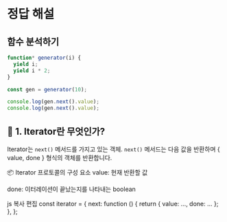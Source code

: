 # 정답 해설

## 함수 분석하기

```js
function* generator(i) {
  yield i;
  yield i * 2;
}

const gen = generator(10);

console.log(gen.next().value);
console.log(gen.next().value);
```

## 🔁 1. Iterator란 무엇인가?

Iterator는 `next()` 메서드를 가지고 있는 객체. `next()` 메서드는 다음 값을 반환하며 { value, done } 형식의 객체를 반환합니다.

📦 Iterator 프로토콜의 구성 요소
value: 현재 반환할 값

done: 이터레이션이 끝났는지를 나타내는 boolean

js
복사
편집
const iterator = {
next: function () {
return { value: ..., done: ... };
},
};
